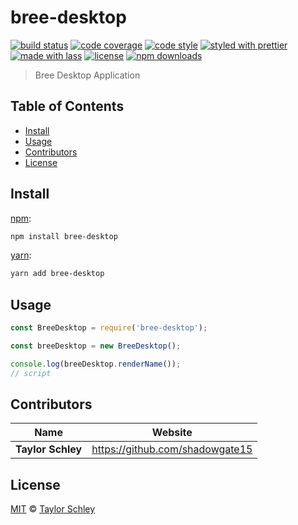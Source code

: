 # bree-desktop

[![build status](https://img.shields.io/travis/com/breejs/bree-desktop.svg)](https://travis-ci.com/breejs/bree-desktop)
[![code coverage](https://img.shields.io/codecov/c/github/breejs/bree-desktop.svg)](https://codecov.io/gh/breejs/bree-desktop)
[![code style](https://img.shields.io/badge/code_style-XO-5ed9c7.svg)](https://github.com/sindresorhus/xo)
[![styled with prettier](https://img.shields.io/badge/styled_with-prettier-ff69b4.svg)](https://github.com/prettier/prettier)
[![made with lass](https://img.shields.io/badge/made_with-lass-95CC28.svg)](https://lass.js.org)
[![license](https://img.shields.io/github/license/breejs/bree-desktop.svg)](LICENSE)
[![npm downloads](https://img.shields.io/npm/dt/bree-desktop.svg)](https://npm.im/bree-desktop)

> Bree Desktop Application


## Table of Contents

* [Install](#install)
* [Usage](#usage)
* [Contributors](#contributors)
* [License](#license)


## Install

[npm][]:

```sh
npm install bree-desktop
```

[yarn][]:

```sh
yarn add bree-desktop
```


## Usage

```js
const BreeDesktop = require('bree-desktop');

const breeDesktop = new BreeDesktop();

console.log(breeDesktop.renderName());
// script
```


## Contributors

| Name              | Website                           |
| ----------------- | --------------------------------- |
| **Taylor Schley** | <https://github.com/shadowgate15> |


## License

[MIT](LICENSE) © [Taylor Schley](https://github.com/shadowgate15)


##

[npm]: https://www.npmjs.com/

[yarn]: https://yarnpkg.com/
